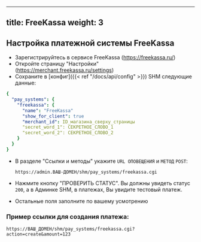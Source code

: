 
---
title: FreeKassa
weight: 3
---

## Настройка платежной системы FreeKassa

* Зарегистрируйтесь в сервисе FreeKassa  (https://freekassa.ru/)
* Откройте страницу "Настройки" (https://merchant.freekassa.ru/settings)
* Сохраните в [конфиг]({{< ref "/docs/api/config" >}}) SHM следующие данные:
```yaml
{
  "pay_systems": {
    "freekassa": {
      "name": "FreeKassa"
      "show_for_client": true
      "merchant_id": ID_магазина_сверху_страницы
      "secret_word_1": СЕКРЕТНОЕ_СЛОВО_1
      "secret_word_2": СЕКРЕТНОЕ_СЛОВО_2
    }
  }
}
```
* В разделе "Ссылки и методы" укажите `URL ОПОВЕЩЕНИЯ` и `МЕТОД` `POST`:

  `https://admin.ВАШ-ДОМЕН/shm/pay_systems/freekassa.cgi`

* Нажмите кнопку "ПРОВЕРИТЬ СТАТУС". Вы должны увидеть статус `200`, а в Админке SHM, в платежах, Вы увидите тестовый платеж.
* Остальные поля заполните по вашему усмотрению


### Пример ссылки для создания платежа:

`https://ВАШ_ДОМЕН/shm/pay_systems/freekassa.cgi?action=create&amount=123`

